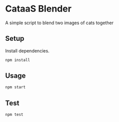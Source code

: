 # CataaS Blender

A simple script to blend two images of cats together

## Setup

Install dependencies.

```bash
npm install
```

## Usage

```bash
npm start
```

## Test

```bash
npm test
```
